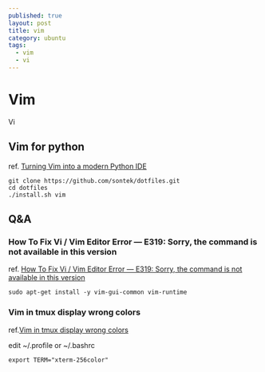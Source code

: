 ```yaml
---
published: true
layout: post
title: vim
category: ubuntu
tags: 
  - vim
  - vi
---
```


# Vim
Vi

## Vim for python
ref. [Turning Vim into a modern Python IDE](http://sontek.net/blog/detail/turning-vim-into-a-modern-python-ide)

    git clone https://github.com/sontek/dotfiles.git
    cd dotfiles
    ./install.sh vim

## Q&A

### How To Fix Vi / Vim Editor Error — E319: Sorry, the command is not available in this version
ref. [How To Fix Vi / Vim Editor Error — E319: Sorry, the command is not available in this version](http://www.thegeekstuff.com/2009/09/how-to-fix-vi-vim-editor-error-e319-sorry-the-command-is-not-available-in-this-version/)

    sudo apt-get install -y vim-gui-common vim-runtime

### Vim in tmux display wrong colors
ref.[Vim in tmux display wrong colors](http://askubuntu.com/questions/125526/vim-in-tmux-display-wrong-colors)

edit ~/.profile or ~/.bashrc

    export TERM="xterm-256color"
